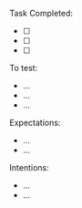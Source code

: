 Task Completed:

- [ ]
- [ ]
- [ ]
To test:

- ...
- ...
- ...

Expectations:

- ...
- ...

Intentions:

- ...
- ...
